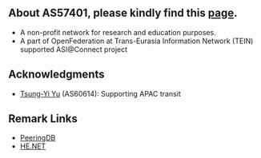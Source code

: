 ## About AS57401, please kindly find this [page](https://oftein.pwtsai.im).
* A non-profit network for research and education purposes.
* A part of OpenFederation at Trans-Eurasia Information Network (TEIN) supported ASI@Connect project

## Acknowledgments
* [Tsung-Yi Yu](https://network.steveyi.net/) (AS60614): Supporting APAC transit

## Remark Links
* [PeeringDB](https://www.peeringdb.com/asn/57401/)  
* [HE.NET](https://bgp.he.net/AS57401)  

